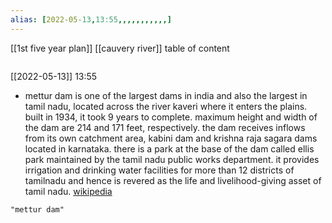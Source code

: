 ```yaml
---
alias: [2022-05-13,13:55,,,,,,,,,,,]
---
```

[[1st five year plan]] [[cauvery river]]
table of content
```toc
```

[[2022-05-13]] 13:55
- mettur dam is one of the largest dams in india and also the largest in tamil nadu, located across the river kaveri where it enters the plains. built in 1934, it took 9 years to complete. maximum height and width of the dam are 214 and 171 feet, respectively. the dam receives inflows from its own catchment area, kabini dam and krishna raja sagara dams located in karnataka. there is a park at the base of the dam called ellis park maintained by the tamil nadu public works department. it provides irrigation and drinking water facilities for more than 12 districts of tamilnadu and hence is revered as the life and livelihood-giving asset of tamil nadu.
[wikipedia](https://en.wikipedia.org/wiki/mettur%20dam)
```query
"mettur dam"
```